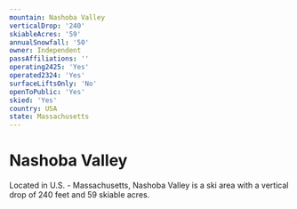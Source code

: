 ```yaml
---
mountain: Nashoba Valley
verticalDrop: '240'
skiableAcres: '59'
annualSnowfall: '50'
owner: Independent
passAffiliations: ''
operating2425: 'Yes'
operated2324: 'Yes'
surfaceLiftsOnly: 'No'
openToPublic: 'Yes'
skied: 'Yes'
country: USA
state: Massachusetts
---
```


# Nashoba Valley

Located in U.S. - Massachusetts, Nashoba Valley is a ski area with a vertical drop of 240 feet and 59 skiable acres.
